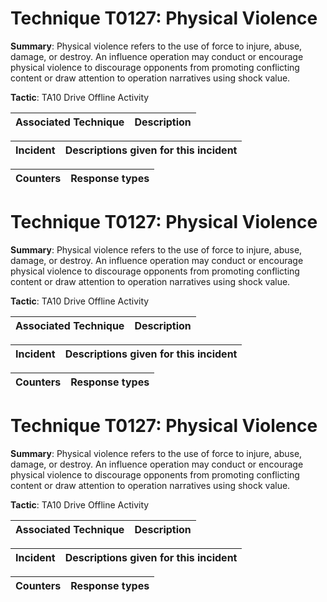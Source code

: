 # Technique T0127: Physical Violence

**Summary**: Physical violence refers to the use of force to injure, abuse, damage, or destroy. An influence operation may conduct or encourage physical violence to discourage opponents from promoting conflicting content or draw attention to operation narratives using shock value.

**Tactic**: TA10 Drive Offline Activity 


| Associated Technique | Description |
| --------- | ------------------------- |



| Incident | Descriptions given for this incident |
| -------- | -------------------- |



| Counters | Response types |
| -------- | -------------- |


# Technique T0127: Physical Violence

**Summary**: Physical violence refers to the use of force to injure, abuse, damage, or destroy. An influence operation may conduct or encourage physical violence to discourage opponents from promoting conflicting content or draw attention to operation narratives using shock value.

**Tactic**: TA10 Drive Offline Activity 


| Associated Technique | Description |
| --------- | ------------------------- |



| Incident | Descriptions given for this incident |
| -------- | -------------------- |



| Counters | Response types |
| -------- | -------------- |


# Technique T0127: Physical Violence

**Summary**: Physical violence refers to the use of force to injure, abuse, damage, or destroy. An influence operation may conduct or encourage physical violence to discourage opponents from promoting conflicting content or draw attention to operation narratives using shock value.

**Tactic**: TA10 Drive Offline Activity


| Associated Technique | Description |
| --------- | ------------------------- |



| Incident | Descriptions given for this incident |
| -------- | -------------------- |



| Counters | Response types |
| -------- | -------------- |



